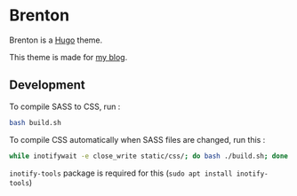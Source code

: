 # Brenton

Brenton is a [Hugo](https://gohugo.io) theme.

This theme is made for [my blog](https://subinsb.com).

## Development

To compile SASS to CSS, run :

```bash
bash build.sh
```

To compile CSS automatically when SASS files are changed, run this :

```bash
while inotifywait -e close_write static/css/; do bash ./build.sh; done
```

`inotify-tools` package is required for this (`sudo apt install inotify-tools`)